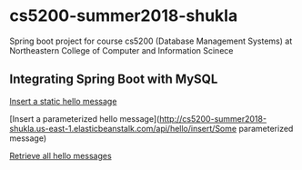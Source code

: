 # cs5200-summer2018-shukla
Spring boot project for course cs5200 (Database Management Systems) at Northeastern College of Computer and Information Scinece


## Integrating Spring Boot with MySQL

[Insert a static hello message](http://cs5200-summer2018-shukla.us-east-1.elasticbeanstalk.com/api/hello/insert)

[Insert a parameterized hello message](http://cs5200-summer2018-shukla.us-east-1.elasticbeanstalk.com/api/hello/insert/Some parameterized message)

[Retrieve all hello messages](http://cs5200-summer2018-shukla.us-east-1.elasticbeanstalk.com/api/hello/select/all)
